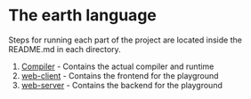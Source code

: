 # The earth language

Steps for running each part of the project are located inside the README.md
in each directory.

1. [Compiler](compiler) - Contains the actual compiler and runtime
2. [web-client](web-client) - Contains the frontend for the playground
3. [web-server](web-server) - Contains the backend for the playground